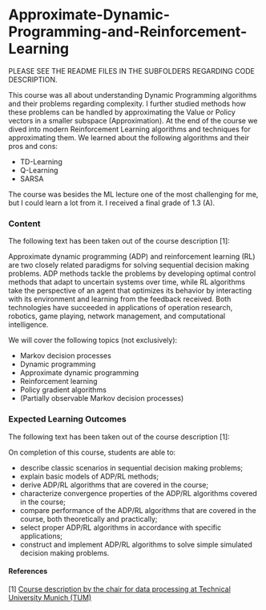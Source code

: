 # Approximate-Dynamic-Programming-and-Reinforcement-Learning

PLEASE SEE THE README FILES IN THE SUBFOLDERS REGARDING CODE DESCRIPTION.

This course was all about understanding Dynamic Programming algorithms and their problems regarding complexity. 
I further studied methods how these problems can be handled by approximating the Value or Policy vectors in a smaller subspace (Approximation).
At the end of the course we dived into modern Reinforcement Learning algorithms and techniques for approximating them. We learned about the following algorithms and their pros and cons:
- TD-Learning
- Q-Learning
- SARSA

The course was besides the ML lecture one of the most challenging for me, but I could learn a lot from it. I received a final grade of 1.3 (A).

### Content

The following text has been taken out of the course description [1]:

Approximate dynamic programming (ADP) and reinforcement learning (RL) are two closely related paradigms for solving sequential decision making problems. ADP methods tackle the problems by developing optimal control methods that adapt to uncertain systems over time, while RL algorithms take the perspective of an agent that optimizes its behavior by interacting with its environment and learning from the feedback received. Both technologies have succeeded in applications of operation research, robotics, game playing, network management, and computational intelligence.

We will cover the following topics (not exclusively):
- Markov decision processes
- Dynamic programming
- Approximate dynamic programming
- Reinforcement learning
- Policy gradient algorithms
- (Partially observable Markov decision processes) 

### Expected Learning Outcomes

The following text has been taken out of the course description [1]:

On completion of this course, students are able to:
- describe classic scenarios in sequential decision making problems;
- explain basic models of ADP/RL methods;
- derive ADP/RL algorithms that are covered in the course;
- characterize convergence properties of the ADP/RL algorithms covered in the course;
- compare performance of the ADP/RL algorithms that are covered in the course, both theoretically and practically;
- select proper ADP/RL algorithms in accordance with specific applications;
- construct and implement ADP/RL algorithms to solve simple simulated decision making problems.

#### References

[1] [Course description by the chair for data processing at Technical University Munich (TUM)](https://campus.tum.de/tumonline/wbLv.wbShowLVDetail?pStpSpNr=950432235)

